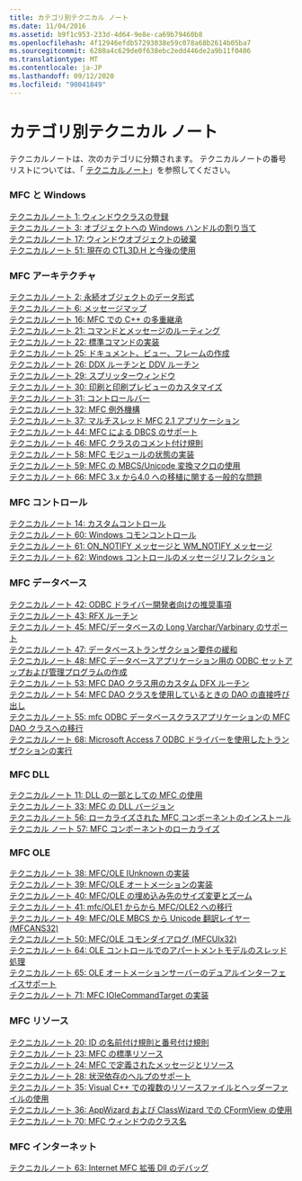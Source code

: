 ```yaml
---
title: カテゴリ別テクニカル ノート
ms.date: 11/04/2016
ms.assetid: b9f1c953-233d-4d64-9e8e-ca69b79460b8
ms.openlocfilehash: 4f12946efdb57293038e59c078a68b2614b05ba7
ms.sourcegitcommit: 6280a4c629de0f638ebc2edd446de2a9b11f0406
ms.translationtype: MT
ms.contentlocale: ja-JP
ms.lasthandoff: 09/12/2020
ms.locfileid: "90041849"
---
```

# <a name="technical-notes-by-category"></a>カテゴリ別テクニカル ノート

テクニカルノートは、次のカテゴリに分類されます。 テクニカルノートの番号リストについては、「 [テクニカルノート](../mfc/technical-notes-by-number.md)」を参照してください。

### <a name="mfc-and-windows"></a>MFC と Windows

[テクニカルノート 1: ウィンドウクラスの登録](../mfc/tn001-window-class-registration.md)\
[テクニカルノート 3: オブジェクトへの Windows ハンドルの割り当て](../mfc/tn003-mapping-of-windows-handles-to-objects.md)\
[テクニカルノート 17: ウィンドウオブジェクトの破棄](../mfc/tn017-destroying-window-objects.md)\
[テクニカルノート 51: 現在の CTL3D.H と今後の使用](../mfc/tn051-using-ctl3d-now-and-in-the-future.md)

### <a name="mfc-architecture"></a>MFC アーキテクチャ

[テクニカルノート 2: 永続オブジェクトのデータ形式](../mfc/tn002-persistent-object-data-format.md)\
[テクニカルノート 6: メッセージマップ](../mfc/tn006-message-maps.md)\
[テクニカルノート 16: MFC での C++ の多重継承](../mfc/tn016-using-cpp-multiple-inheritance-with-mfc.md)\
[テクニカルノート 21: コマンドとメッセージのルーティング](../mfc/tn021-command-and-message-routing.md)\
[テクニカルノート 22: 標準コマンドの実装](../mfc/tn022-standard-commands-implementation.md)\
[テクニカルノート 25: ドキュメント、ビュー、フレームの作成](../mfc/tn025-document-view-and-frame-creation.md)\
[テクニカルノート 26: DDX ルーチンと DDV ルーチン](../mfc/tn026-ddx-and-ddv-routines.md)\
[テクニカルノート 29: スプリッターウィンドウ](../mfc/tn029-splitter-windows.md)\
[テクニカルノート 30: 印刷と印刷プレビューのカスタマイズ](../mfc/tn030-customizing-printing-and-print-preview.md)\
[テクニカルノート 31: コントロールバー](../mfc/tn031-control-bars.md)\
[テクニカルノート 32: MFC 例外機構](../mfc/tn032-mfc-exception-mechanism.md)\
[テクニカルノート 37: マルチスレッド MFC 2.1 アプリケーション](../mfc/tn037-multithreaded-mfc-2-1-applications.md)\
[テクニカルノート 44: MFC による DBCS のサポート](../mfc/tn044-mfc-support-for-dbcs.md)\
[テクニカルノート 46: MFC クラスのコメント付け規則](../mfc/tn046-commenting-conventions-for-the-mfc-classes.md)\
[テクニカルノート 58: MFC モジュールの状態の実装](../mfc/tn058-mfc-module-state-implementation.md)\
[テクニカルノート 59: MFC の MBCS/Unicode 変換マクロの使用](../mfc/tn059-using-mfc-mbcs-unicode-conversion-macros.md)\
[テクニカルノート 66: MFC 3.x から4.0 への移植に関する一般的な問題](../mfc/tn066-common-mfc-3-x-to-4-0-porting-issues.md)

### <a name="mfc-controls"></a>MFC コントロール

[テクニカルノート 14: カスタムコントロール](../mfc/tn014-custom-controls.md)\
[テクニカルノート 60: Windows コモンコントロール](../mfc/tn060-the-new-windows-common-controls.md)\
[テクニカルノート 61: ON_NOTIFY メッセージと WM_NOTIFY メッセージ](../mfc/tn061-on-notify-and-wm-notify-messages.md)\
[テクニカルノート 62: Windows コントロールのメッセージリフレクション](../mfc/tn062-message-reflection-for-windows-controls.md)

### <a name="mfc-database"></a>MFC データベース

[テクニカルノート 42: ODBC ドライバー開発者向けの推奨事項](../mfc/tn042-odbc-driver-developer-recommendations.md)\
[テクニカルノート 43: RFX ルーチン](../mfc/tn043-rfx-routines.md)\
[テクニカルノート 45: MFC/データベースの Long Varchar/Varbinary のサポート](../mfc/tn045-mfc-database-support-for-long-varchar-varbinary.md)\
[テクニカルノート 47: データベーストランザクション要件の緩和](../mfc/tn047-relaxing-database-transaction-requirements.md)\
[テクニカルノート 48: MFC データベースアプリケーション用の ODBC セットアップおよび管理プログラムの作成](../mfc/tn048-writing-odbc-setup-and-administration-programs.md)\
[テクニカルノート 53: MFC DAO クラス用のカスタム DFX ルーチン](../mfc/tn053-custom-dfx-routines-for-dao-database-classes.md)\
[テクニカルノート 54: MFC DAO クラスを使用しているときの DAO の直接呼び出し](../mfc/tn054-calling-dao-directly-while-using-mfc-dao-classes.md)\
[テクニカルノート 55: mfc ODBC データベースクラスアプリケーションの MFC DAO クラスへの移行](../mfc/tn055-migrating-mfc-odbc-database-class-applications-to-mfc-dao-classes.md)\
[テクニカルノート 68: Microsoft Access 7 ODBC ドライバーを使用したトランザクションの実行](../mfc/tn068-performing-transactions-with-the-microsoft-access-7-odbc-driver.md)

### <a name="mfc-dlls"></a>MFC DLL

[テクニカルノート 11: DLL の一部としての MFC の使用](../mfc/tn011-using-mfc-as-part-of-a-dll.md)\
[テクニカルノート 33: MFC の DLL バージョン](../mfc/tn033-dll-version-of-mfc.md)\
[テクニカルノート 56: ローカライズされた MFC コンポーネントのインストール](../mfc/tn056-installation-of-localized-mfc-components.md)\
[テクニカル ノート 57: MFC コンポーネントのローカライズ](../mfc/tn057-localization-of-mfc-components.md)

### <a name="mfc-ole"></a>MFC OLE

[テクニカルノート 38: MFC/OLE IUnknown の実装](../mfc/tn038-mfc-ole-iunknown-implementation.md)\
[テクニカルノート 39: MFC/OLE オートメーションの実装](../mfc/tn039-mfc-ole-automation-implementation.md)\
[テクニカルノート 40: MFC/OLE の埋め込み先のサイズ変更とズーム](../mfc/tn040-mfc-ole-in-place-resizing-and-zooming.md)\
[テクニカルノート 41: mfc/OLE1 からから MFC/OLE2 への移行](../mfc/tn041-mfc-ole1-migration-to-mfc-ole-2.md)\
[テクニカルノート 49: MFC/OLE MBCS から Unicode 翻訳レイヤー (MFCANS32)](../mfc/tn049-mfc-ole-mbcs-to-unicode-translation-layer-mfcans32.md)\
[テクニカルノート 50: MFC/OLE コモンダイアログ (MFCUIx32)](../mfc/tn050-mfc-ole-common-dialogs-mfcuix32.md)\
[テクニカルノート 64: OLE コントロールでのアパートメントモデルのスレッド処理](../mfc/tn064-apartment-model-threading-in-activex-controls.md)\
[テクニカルノート 65: OLE オートメーションサーバーのデュアルインターフェイスサポート](../mfc/tn065-dual-interface-support-for-ole-automation-servers.md)\
[テクニカルノート 71: MFC IOleCommandTarget の実装](../mfc/tn071-mfc-iolecommandtarget-implementation.md)

### <a name="mfc-resources"></a>MFC リソース

[テクニカルノート 20: ID の名前付け規則と番号付け規則](../mfc/tn020-id-naming-and-numbering-conventions.md)\
[テクニカルノート 23: MFC の標準リソース](../mfc/tn023-standard-mfc-resources.md)\
[テクニカルノート 24: MFC で定義されたメッセージとリソース](../mfc/tn024-mfc-defined-messages-and-resources.md)\
[テクニカルノート 28: 状況依存のヘルプのサポート](../mfc/tn028-context-sensitive-help-support.md)\
[テクニカルノート 35: Visual C++ での複数のリソースファイルとヘッダーファイルの使用](../mfc/tn035-using-multiple-resource-files-and-header-files-with-visual-cpp.md)\
[テクニカルノート 36: AppWizard および ClassWizard での CFormView の使用](../mfc/tn036-using-cformview-with-appwizard-and-classwizard.md)\
[テクニカルノート 70: MFC ウィンドウのクラス名](../mfc/tn070-mfc-window-class-names.md)

### <a name="mfc-internet"></a>MFC インターネット

[テクニカルノート 63: Internet MFC 拡張 Dll のデバッグ](../mfc/tn063-debugging-internet-extension-dlls.md)
